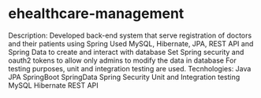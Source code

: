 # ehealthcare-management
Description:
Developed back-end system that serve registration of doctors and their patients using Spring
Used MySQL, Hibernate, JPA, REST API and Spring Data to create and interact with database
Set Spring security  and oauth2 tokens to allow only admins to modify the data in database
For testing purposes, unit and integration testing are used.
Tecnhologies:
Java
JPA
SpringBoot
SpringData
Spring Security
Unit and Integration testing
MySQL
Hibernate
REST API
